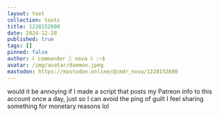 ```yaml
---
layout: toot
collection: toots
title: 1228152600
date: 2024-12-28
published: true
tags: []
pinned: false
author: ⸸ commander ░ nova ⸸ :~$
avatar: /img/avatar/daemon.jpeg
mastodon: https://mastodon.online/@cmdr_nova/1228152600
---
```


would it be annoying if I made a script that posts my Patreon info to this account once a day, just so I can avoid the ping of guilt I feel sharing something for monetary reasons lol
